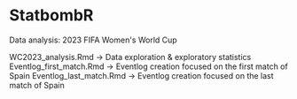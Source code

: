 # StatbombR
Data analysis: 2023 FIFA Women's World Cup 

WC2023_analysis.Rmd -> Data exploration & exploratory statistics
Eventlog_first_match.Rmd -> Eventlog creation focused on the first match of Spain
Eventlog_last_match.Rmd -> Eventlog creation focused on the last match of Spain 

